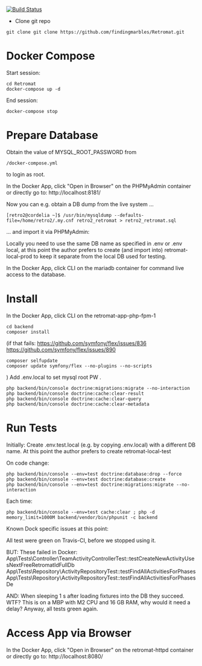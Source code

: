 [![Build Status](https://travis-ci.org/findingmarbles/Retromat.svg?branch=master)](https://travis-ci.org/findingmarbles/Retromat)

* Clone git repo
```
git clone git clone https://github.com/findingmarbles/Retromat.git
```


# Docker Compose
Start session:
```
cd Retromat
docker-compose up -d
```
End session:
```
docker-compose stop
```

# Prepare Database
Obtain the value of MYSQL_ROOT_PASSWORD from
```
/docker-compose.yml
```
to login as root.

In the Docker App, click "Open in Browser" on the PHPMyAdmin container or directly go to:
http://localhost:8181/

Now you can e.g. obtain a DB dump from the live system ...
```
[retro2@cordelia ~]$ /usr/bin/mysqldump --defaults-file=/home/retro2/.my.cnf retro2_retromat > retro2_retromat.sql
```
... and import it via PHPMyAdmin:

Locally you need to use the same DB name as specified in 
.env or .env local, at this point the author prefers to create (and import into)
retromat-local-prod to keep it separate from the local DB used for testing.

In the Docker App, click CLI on the mariadb container for command live access to the database.

# Install
In the Docker App, click CLI on the retromat-app-php-fpm-1
```
cd backend
composer install
```
(if that fails:
https://github.com/symfony/flex/issues/836
https://github.com/symfony/flex/issues/890
```
composer selfupdate
composer update symfony/flex --no-plugins --no-scripts
```
)
Add .env.local to set mysql root PW .
```
php backend/bin/console doctrine:migrations:migrate --no-interaction
php backend/bin/console doctrine:cache:clear-result
php backend/bin/console doctrine:cache:clear-query
php backend/bin/console doctrine:cache:clear-metadata
```

# Run Tests
Initially:
Create .env.test.local (e.g. by copying .env.local) with a different DB name. 
At this point the author prefers to create retromat-local-test

On code change:
```
php backend/bin/console --env=test doctrine:database:drop --force
php backend/bin/console --env=test doctrine:database:create
php backend/bin/console --env=test doctrine:migrations:migrate --no-interaction
```
Each time:
```
php backend/bin/console --env=test cache:clear ; php -d memory_limit=1000M backend/vendor/bin/phpunit -c backend
```

Known Dock specific issues at this point:

All test were green on Travis-CI, before we stopped using it.

BUT:
These failed in Docker:
App\Tests\Controller\TeamActivityControllerTest::testCreateNewActivityUsesNextFreeRetromatIdFullDb
App\Tests\Repository\ActivityRepositoryTest::testFindAllActivitiesForPhases
App\Tests\Repository\ActivityRepositoryTest::testFindAllActivitiesForPhasesDe

AND:
When sleeping 1 s after loading fixtures into the DB they succeed. 
WTF? This is on a MBP with M2 CPU and 16 GB RAM, why would it need a delay? 
Anyway, all tests green again.

# Access App via Browser
In the Docker App, click "Open in Browser" on the retromat-httpd container or directly go to:
http://localhost:8080/
